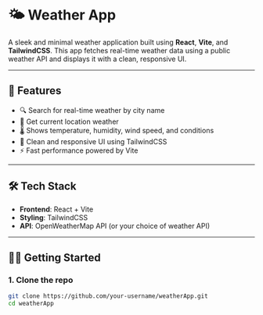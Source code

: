 # 🌤️ Weather App

A sleek and minimal weather application built using **React**, **Vite**, and **TailwindCSS**. This app fetches real-time weather data using a public weather API and displays it with a clean, responsive UI.

---

## 🚀 Features

- 🔍 Search for real-time weather by city name
- 📍 Get current location weather
- 🌡️ Shows temperature, humidity, wind speed, and conditions
- 🎨 Clean and responsive UI using TailwindCSS
- ⚡ Fast performance powered by Vite

---

## 🛠️ Tech Stack

- **Frontend**: React + Vite
- **Styling**: TailwindCSS
- **API**: OpenWeatherMap API (or your choice of weather API)

---

## 🧑‍💻 Getting Started

### 1. Clone the repo

```bash
git clone https://github.com/your-username/weatherApp.git
cd weatherApp
